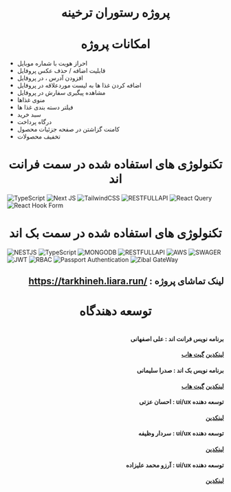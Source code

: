 <h1 align="center">پروژه رستوران ترخینه</h1>


   
<h1 align="center">امکانات پروژه</h1>   

 - احراز هویت با شماره موبایل
 - قابلیت اضافه / حذف عکس پروفایل
 - افزودن آدرس ، در پروفایل
 - اضافه کردن غذا ها به لیست موردعلاقه در پروفایل
 - مشاهده پیگیری سفارش در پروفایل
 - منوی غذاها
 - فیلتر دسته بندی غذا ها
 - سبد خرید
 - درگاه پرداخت
 - کامنت گزاشتن در صفحه جزئیات محصول
 - تخفیف محصولات
 

<h1 align="center">تکنولوژی های استفاده شده در سمت فرانت اند</h1>
   
  ![TypeScript](https://img.shields.io/badge/typescript-%23007ACC.svg?style=for-the-badge&logo=typescript&logoColor=white)  ![Next JS](https://img.shields.io/badge/Next-black?style=for-the-badge&logo=next.js&logoColor=white) ![TailwindCSS](https://img.shields.io/badge/tailwindcss-%2338B2AC.svg?style=for-the-badge&logo=tailwind-css&logoColor=white)    ![RESTFULLAPI](https://camo.githubusercontent.com/c34dee682c94982dc8ddb35dfee235d7d4fdc1f85e21ab28a46aaad1aaa64dce/68747470733a2f2f696d672e736869656c64732e696f2f62616467652f2d5265737466756c2532304150492d3030383030303f7374796c653d666f722d7468652d6261646765266c6f676f3d7265737466756c2d617069266c6f676f436f6c6f723d7768697465)  ![React Query](https://img.shields.io/badge/-React%20Query-FF4154?style=for-the-badge&logo=react%20query&logoColor=white) ![React Hook Form](https://img.shields.io/badge/React%20Hook%20Form-%23EC5990.svg?style=for-the-badge&logo=reacthookform&logoColor=white)

<h1 align="center">تکنولوژی های استفاده شده در سمت بک اند</h1>

![NESTJS](https://img.shields.io/static/v1?style=for-the-badge&message=NestJS&color=E0234E&logo=NestJS&logoColor=FFFFFF&label=) ![TypeScript](https://img.shields.io/badge/typescript-%23007ACC.svg?style=for-the-badge&logo=typescript&logoColor=white) ![MONGODB](https://img.shields.io/badge/-MongoDB-13aa52?style=flat-square&logo=mongodb&logoColor=white) ![RESTFULLAPI](https://camo.githubusercontent.com/c34dee682c94982dc8ddb35dfee235d7d4fdc1f85e21ab28a46aaad1aaa64dce/68747470733a2f2f696d672e736869656c64732e696f2f62616467652f2d5265737466756c2532304150492d3030383030303f7374796c653d666f722d7468652d6261646765266c6f676f3d7265737466756c2d617069266c6f676f436f6c6f723d7768697465)  ![AWS](https://img.shields.io/badge/-AWS%20Storage-orange?style=for-the-badge&Color=white%22) ![SWAGER](https://img.shields.io/badge/-Swager%20Doc-green?style=for-the-badge&Color=white%22) ![JWT](https://img.shields.io/badge/-jwt%20guard-purple?style=for-the-badge&Color=white%22) ![RBAC](https://img.shields.io/badge/-Rbac-006185?style=for-the-badge&Color=white%22)
![Passport Authentication](https://img.shields.io/badge/-Passport%20Authentication-742934?style=for-the-badge&Color=white%22)  ![Zibal GateWay](https://img.shields.io/badge/-zibal%20gateway-blue?style=for-the-badge&Color=white%22)

<h2 align="start" dir="rtl">لینک تماشای پروژه : <a dir="ltr" href="https://tarkhinee.liara.run/">https://tarkhineh.liara.run/</a></h2>

<h1 align="center">
توسعه دهندگاه
<h1/>

<h4 align="start" dir="rtl">
برنامه نویس فرانت اند :   علی اصفهانی 
</h4>
<h4 dir="rtl">
<a href="https://www.linkedin.com/in/ali-esfahani-baa6b3237/">لینکدین</a>  <a href="https://github.com/alifcpr">گیت هاب<a/>
</h4>

<h4 align="start" dir="rtl">
برنامه نویس بک اند :   صدرا سلیمانی 
</h4>
<h4 dir="rtl">
<a href="https://www.linkedin.com/in/sadra-soleimani-48465a255/">لینکدین</a>  <a href="https://github.com/sadrax4">گیت هاب<a/>
</h4>

<h4 align="start" dir="rtl">
توسعه دهنده ui/ux : احسان عزتی
</h4>
<h4 dir="rtl">
<a href="https://www.linkedin.com/in/ehsan-ezzati-b282331b5">لینکدین</a> 
</h4>

<h4 align="start" dir="rtl">
توسعه دهنده ui/ux : سردار وظیفه
</h4>
<h4 dir="rtl">
<a href="https://www.linkedin.com/in/sardar-wazifeh">لینکدین</a> 
</h4>

<h4 align="start" dir="rtl">
توسعه دهنده ui/ux : آرزو محمد علیزاده
</h4>
<h4 dir="rtl">
<a href="https://www.linkedin.com/in/arezoo-mohammadalizadeh">لینکدین</a> 
</h4>


